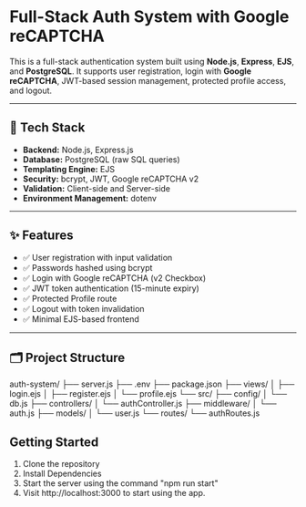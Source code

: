 # Full-Stack Auth System with Google reCAPTCHA

This is a full-stack authentication system built using **Node.js**, **Express**, **EJS**, and **PostgreSQL**. It supports user registration, login with **Google reCAPTCHA**, JWT-based session management, protected profile access, and logout.

---

## 🔧 Tech Stack

- **Backend:** Node.js, Express.js  
- **Database:** PostgreSQL (raw SQL queries)  
- **Templating Engine:** EJS  
- **Security:** bcrypt, JWT, Google reCAPTCHA v2  
- **Validation:** Client-side and Server-side  
- **Environment Management:** dotenv  

---

## ✨ Features

- ✅ User registration with input validation  
- ✅ Passwords hashed using bcrypt  
- ✅ Login with Google reCAPTCHA (v2 Checkbox)  
- ✅ JWT token authentication (15-minute expiry)  
- ✅ Protected Profile route  
- ✅ Logout with token invalidation  
- ✅ Minimal EJS-based frontend  

---

## 🗂️ Project Structure

auth-system/
├── server.js
├── .env
├── package.json
├── views/
│ ├── login.ejs
│ ├── register.ejs
│ └── profile.ejs
└── src/
├── config/
│ └── db.js
├── controllers/
│ └── authController.js
├── middleware/
│ └── auth.js
├── models/
│ └── user.js
└── routes/
└── authRoutes.js

## Getting Started
1. Clone the repository
2. Install Dependencies
4. Start the server using the command "npm run start"
5. Visit http://localhost:3000 to start using the app.
